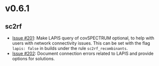 # v0.6.1

## sc2rf

- [Issue #201](https://github.com/ktmeaton/ncov-recombinant/issues/201): Make LAPIS query of covSPECTRUM optional, to help with users with network connectivity issues. This can be set with the flag `lapis: false` in builds under the rule `sc2rf_recombinants`.
- [Issue #202](https://github.com/ktmeaton/ncov-recombinant/issues/202): Document connection errors related to LAPIS and provide options for solutions.
